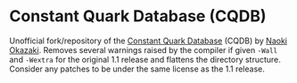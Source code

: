 # Constant Quark Database (CQDB) #

Unofficial fork/repository of the [Constant Quark Database][cqdb] (CQDB) by
[Naoki Okazaki][okazaki]. Removes several warnings raised by the compiler if
given `-Wall` and `-Wextra` for the original 1.1 release and flattens the
directory structure. Consider any patches to be under the same license as the
1.1 release.

[okazaki]: http://www.chokkan.org/
[cqdb]: http://www.chokkan.org/software/cqdb/
